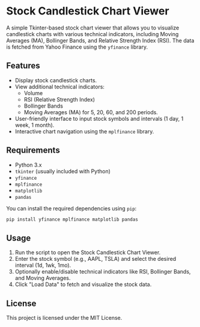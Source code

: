 
# Stock Candlestick Chart Viewer

A simple Tkinter-based stock chart viewer that allows you to visualize candlestick charts with various technical indicators, including Moving Averages (MA), Bollinger Bands, and Relative Strength Index (RSI). The data is fetched from Yahoo Finance using the `yfinance` library.

## Features
- Display stock candlestick charts.
- View additional technical indicators: 
  - Volume
  - RSI (Relative Strength Index)
  - Bollinger Bands
  - Moving Averages (MA) for 5, 20, 60, and 200 periods.
- User-friendly interface to input stock symbols and intervals (1 day, 1 week, 1 month).
- Interactive chart navigation using the `mplfinance` library.

## Requirements
- Python 3.x
- `tkinter` (usually included with Python)
- `yfinance`  
- `mplfinance`  
- `matplotlib`  
- `pandas`  

You can install the required dependencies using `pip`:

```bash
pip install yfinance mplfinance matplotlib pandas
```

## Usage
1. Run the script to open the Stock Candlestick Chart Viewer.
2. Enter the stock symbol (e.g., AAPL, TSLA) and select the desired interval (1d, 1wk, 1mo).
3. Optionally enable/disable technical indicators like RSI, Bollinger Bands, and Moving Averages.
4. Click "Load Data" to fetch and visualize the stock data.

## License
This project is licensed under the MIT License.
